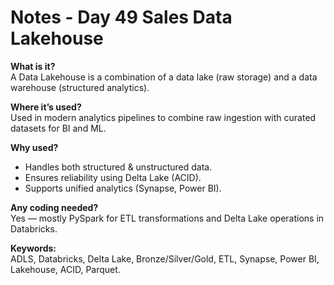 # Notes - Day 49 Sales Data Lakehouse

**What is it?**  
A Data Lakehouse is a combination of a data lake (raw storage) and a data warehouse (structured analytics).

**Where it’s used?**  
Used in modern analytics pipelines to combine raw ingestion with curated datasets for BI and ML.

**Why used?**  
- Handles both structured & unstructured data.  
- Ensures reliability using Delta Lake (ACID).  
- Supports unified analytics (Synapse, Power BI).  

**Any coding needed?**  
Yes — mostly PySpark for ETL transformations and Delta Lake operations in Databricks.

**Keywords:**  
ADLS, Databricks, Delta Lake, Bronze/Silver/Gold, ETL, Synapse, Power BI, Lakehouse, ACID, Parquet.
